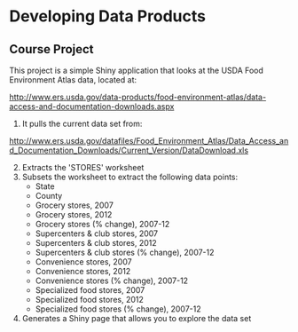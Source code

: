 # Developing Data Products

## Course Project

This project is a simple Shiny application that looks at the USDA
Food Environment Atlas data, located at:

http://www.ers.usda.gov/data-products/food-environment-atlas/data-access-and-documentation-downloads.aspx

1.  It pulls the current data set from:

http://www.ers.usda.gov/datafiles/Food_Environment_Atlas/Data_Access_and_Documentation_Downloads/Current_Version/DataDownload.xls

2.  Extracts the 'STORES' worksheet
3.  Subsets the worksheet to extract the following data points:
    + State
    + County
    + Grocery stores, 2007
    + Grocery stores, 2012
    + Grocery stores (% change), 2007-12
    + Supercenters & club stores, 2007
    + Supercenters & club stores, 2012
    + Supercenters & club stores (% change), 2007-12
    + Convenience stores, 2007
    + Convenience stores, 2012
    + Convenience stores (% change), 2007-12
    + Specialized food stores, 2007
    + Specialized food stores, 2012
    + Specialized food stores (% change), 2007-12
4.  Generates a Shiny page that allows you to explore the data set
